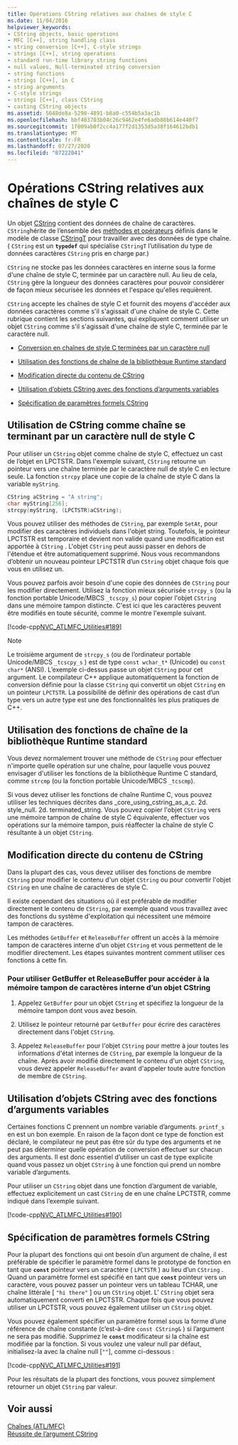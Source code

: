 ```yaml
---
title: Opérations CString relatives aux chaînes de style C
ms.date: 11/04/2016
helpviewer_keywords:
- CString objects, basic operations
- MFC [C++], string handling class
- string conversion [C++], C-style strings
- strings [C++], string operations
- standard run-time library string functions
- null values, Null-terminated string conversion
- string functions
- strings [C++], in C
- string arguments
- C-style strings
- strings [C++], class CString
- casting CString objects
ms.assetid: 5048de8a-5298-4891-b8a0-c554b5a3ac1b
ms.openlocfilehash: bbf483703b04c26c9462e4fe6adb08b614e440f7
ms.sourcegitcommit: 1f009ab0f2cc4a177f2d1353d5a38f164612bdb1
ms.translationtype: MT
ms.contentlocale: fr-FR
ms.lasthandoff: 07/27/2020
ms.locfileid: "87222041"
---
```

# <a name="cstring-operations-relating-to-c-style-strings"></a>Opérations CString relatives aux chaînes de style C

Un objet [CString](../atl-mfc-shared/using-cstring.md) contient des données de chaîne de caractères. `CString`hérite de l’ensemble des [méthodes et opérateurs](../atl-mfc-shared/reference/cstringt-class.md) définis dans le modèle de classe [CStringT](../atl-mfc-shared/reference/cstringt-class.md) pour travailler avec des données de type chaîne. ( `CString` est un **`typedef`** qui spécialise `CStringT` l’utilisation du type de données caractères `CString` pris en charge par.)

`CString` ne stocke pas les données caractères en interne sous la forme d'une chaîne de style C, terminée par un caractère null. Au lieu de cela, `CString` gère la longueur des données caractères pour pouvoir considérer de façon mieux sécurisée les données et l'espace qu'elles requièrent.

`CString` accepte les chaînes de style C et fournit des moyens d'accéder aux données caractères comme s'il s'agissait d'une chaîne de style C. Cette rubrique contient les sections suivantes, qui expliquent comment utiliser un objet `CString` comme s'il s'agissait d'une chaîne de style C, terminée par le caractère null.

- [Conversion en chaînes de style C terminées par un caractère null](#_core_using_cstring_as_a_c.2d.style_null.2d.terminated_string)

- [Utilisation des fonctions de chaîne de la bibliothèque Runtime standard](#_core_working_with_standard_run.2d.time_library_string_functions)

- [Modification directe du contenu de CString](#_core_modifying_cstring_contents_directly)

- [Utilisation d’objets CString avec des fonctions d’arguments variables](#_core_using_cstring_objects_with_variable_argument_functions)

- [Spécification de paramètres formels CString](#_core_specifying_cstring_formal_parameters)

## <a name="using-cstring-as-a-c-style-null-terminated-string"></a><a name="_core_using_cstring_as_a_c.2d.style_null.2d.terminated_string"></a>Utilisation de CString comme chaîne se terminant par un caractère null de style C

Pour utiliser un `CString` objet comme chaîne de style C, effectuez un cast de l’objet en LPCTSTR. Dans l'exemple suivant, `CString` retourne un pointeur vers une chaîne terminée par le caractère null de style C en lecture seule. La fonction `strcpy` place une copie de la chaîne de style C dans la variable `myString`.

```cpp
CString aCString = "A string";
char myString[256];
strcpy(myString, (LPCTSTR)aCString);
```

Vous pouvez utiliser des méthodes de `CString`, par exemple `SetAt`, pour modifier des caractères individuels dans l'objet string. Toutefois, le pointeur LPCTSTR est temporaire et devient non valide quand une modification est apportée à `CString` . L'objet `CString` peut aussi passer en dehors de l'étendue et être automatiquement supprimé. Nous vous recommandons d’obtenir un nouveau pointeur LPCTSTR d’un `CString` objet chaque fois que vous en utilisez un.

Vous pouvez parfois avoir besoin d'une copie des données de `CString` pour les modifier directement. Utilisez la fonction mieux sécurisée `strcpy_s` (ou la fonction portable Unicode/MBCS `_tcscpy_s`) pour copier l'objet `CString` dans une mémoire tampon distincte. C'est ici que les caractères peuvent être modifiés en toute sécurité, comme le montre l'exemple suivant.

[!code-cpp[NVC_ATLMFC_Utilities#189](../atl-mfc-shared/codesnippet/cpp/cstring-operations-relating-to-c-style-strings_1.cpp)]

> [!NOTE]
> Le troisième argument de `strcpy_s` (ou de l’ordinateur portable Unicode/MBCS `_tcscpy_s` ) est de type `const wchar_t*` (Unicode) ou `const char*` (ANSI). L’exemple ci-dessus passe un objet `CString` pour cet argument. Le compilateur C++ applique automatiquement la fonction de conversion définie pour la classe `CString` qui convertit un objet `CString` en un pointeur `LPCTSTR`. La possibilité de définir des opérations de cast d’un type vers un autre type est une des fonctionnalités les plus pratiques de C++.

## <a name="working-with-standard-run-time-library-string-functions"></a><a name="_core_working_with_standard_run.2d.time_library_string_functions"></a>Utilisation des fonctions de chaîne de la bibliothèque Runtime standard

Vous devez normalement trouver une méthode de `CString` pour effectuer n'importe quelle opération sur une chaîne, pour laquelle vous pouvez envisager d'utiliser les fonctions de la bibliothèque Runtime C standard, comme `strcmp` (ou la fonction portable Unicode/MBCS `_tcscmp`).

Si vous devez utiliser les fonctions de chaîne Runtime C, vous pouvez utiliser les techniques décrites dans _core_using_cstring_as_a_c. 2d. style_null. 2d. terminated_string. Vous pouvez copier l'objet `CString` vers une mémoire tampon de chaîne de style C équivalente, effectuer vos opérations sur la mémoire tampon, puis réaffecter la chaîne de style C résultante à un objet `CString`.

## <a name="modifying-cstring-contents-directly"></a><a name="_core_modifying_cstring_contents_directly"></a>Modification directe du contenu de CString

Dans la plupart des cas, vous devez utiliser des fonctions de membre `CString` pour modifier le contenu d'un objet `CString` ou pour convertir l'objet `CString` en une chaîne de caractères de style C.

Il existe cependant des situations où il est préférable de modifier directement le contenu de `CString`, par exemple quand vous travaillez avec des fonctions du système d'exploitation qui nécessitent une mémoire tampon de caractères.

Les méthodes `GetBuffer` et `ReleaseBuffer` offrent un accès à la mémoire tampon de caractères interne d'un objet `CString` et vous permettent de le modifier directement. Les étapes suivantes montrent comment utiliser ces fonctions à cette fin.

### <a name="to-use-getbuffer-and-releasebuffer-to-access-the-internal-character-buffer-of-a-cstring-object"></a>Pour utiliser GetBuffer et ReleaseBuffer pour accéder à la mémoire tampon de caractères interne d’un objet CString

1. Appelez `GetBuffer` pour un objet `CString` et spécifiez la longueur de la mémoire tampon dont vous avez besoin.

1. Utilisez le pointeur retourné par `GetBuffer` pour écrire des caractères directement dans l'objet `CString`.

1. Appelez `ReleaseBuffer` pour l'objet `CString` pour mettre à jour toutes les informations d'état internes de `CString`, par exemple la longueur de la chaîne. Après avoir modifié directement le contenu d'un objet `CString`, vous devez appeler `ReleaseBuffer` avant d'appeler toute autre fonction de membre de `CString`.

## <a name="using-cstring-objects-with-variable-argument-functions"></a><a name="_core_using_cstring_objects_with_variable_argument_functions"></a>Utilisation d’objets CString avec des fonctions d’arguments variables

Certaines fonctions C prennent un nombre variable d’arguments. `printf_s` en est un bon exemple. En raison de la façon dont ce type de fonction est déclaré, le compilateur ne peut pas être sûr du type des arguments et ne peut pas déterminer quelle opération de conversion effectuer sur chacun des arguments. Il est donc essentiel d’utiliser un cast de type explicite quand vous passez un objet `CString` à une fonction qui prend un nombre variable d’arguments.

Pour utiliser un `CString` objet dans une fonction d’argument de variable, effectuez explicitement un cast `CString` de en une chaîne LPCTSTR, comme indiqué dans l’exemple suivant.

[!code-cpp[NVC_ATLMFC_Utilities#190](../atl-mfc-shared/codesnippet/cpp/cstring-operations-relating-to-c-style-strings_2.cpp)]

## <a name="specifying-cstring-formal-parameters"></a><a name="_core_specifying_cstring_formal_parameters"></a>Spécification de paramètres formels CString

Pour la plupart des fonctions qui ont besoin d’un argument de chaîne, il est préférable de spécifier le paramètre formel dans le prototype de fonction en tant que **`const`** pointeur vers un caractère ( `LPCTSTR` ) au lieu d’un `CString` . Quand un paramètre formel est spécifié en tant que **`const`** pointeur vers un caractère, vous pouvez passer un pointeur vers un tableau TCHAR, une chaîne littérale [ `"hi there"` ] ou un `CString` objet. L' `CString` objet sera automatiquement converti en LPCTSTR. Chaque fois que vous pouvez utiliser un LPCTSTR, vous pouvez également utiliser un `CString` objet.

Vous pouvez également spécifier un paramètre formel sous la forme d’une référence de chaîne constante (c’est-à-dire `const CString&` ) si l’argument ne sera pas modifié. Supprimez le **`const`** modificateur si la chaîne est modifiée par la fonction. Si vous voulez une valeur null par défaut, initialisez-la avec la chaîne null [`""`], comme ci-dessous :

[!code-cpp[NVC_ATLMFC_Utilities#191](../atl-mfc-shared/codesnippet/cpp/cstring-operations-relating-to-c-style-strings_3.cpp)]

Pour les résultats de la plupart des fonctions, vous pouvez simplement retourner un objet `CString` par valeur.

## <a name="see-also"></a>Voir aussi

[Chaînes (ATL/MFC)](../atl-mfc-shared/strings-atl-mfc.md)<br/>
[Réussite de l’argument CString](../atl-mfc-shared/cstring-argument-passing.md)
